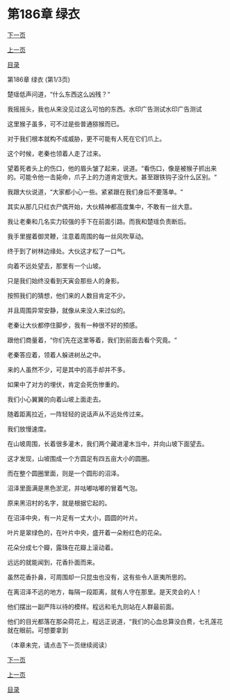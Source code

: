 <h1>第186章    绿衣</h1>
            <div><p><a href="./0556_%E7%AC%AC186%E7%AB%A0_%E7%BB%BF%E8%A1%A3.md">下一页</a></p><p><a href="./0554_%E7%AC%AC185%E7%AB%A0_%E7%8C%B4%E5%AD%90.md">上一页</a></p><p><a href="../">目录</a></p></div>
            <div><p>第186章    绿衣 (第1/3页)</p><p>楚瑶低声问道，“什么东西这么凶残？“</p><p>我摇摇头，我也从来没见过这么可怕的东西。水印广告测试水印广告测试</p><p>这里猴子虽多，可不过是些普通猕猴而已。</p><p>对于我们根本就构不成威胁，更不可能有人死在它们爪上。</p><p>这个时候，老秦也领着人走了过来。</p><p>望着死者头上的伤口，他的眉头皱了起来，说道。“看伤口，像是被猴子抓出来的。可能令他一击毙命，爪子上的力道肯定很大。甚至跟铁钩子没什么区别。“</p><p>我跟大伙说道，“大家都小心一些。紧紧跟在我们身后不要落单。“</p><p>其实从那几只红衣尸偶开始，大伙精神都高度集中，不敢有一丝大意。</p><p>我让老秦和几名实力较强的手下在前面引路。而我和楚瑶负责断后。</p><p>我手里握着御灵鞭，注意着周围的每一丝风吹草动。</p><p>终于到了树林边缘处。大伙这才松了一口气。</p><p>向着不远处望去，那里有一个山坡。</p><p>只是我们始终没看到天寅会那些人的身影。</p><p>按照我们的猜想，他们来的人数目肯定不少。</p><p>并且周围异常安静，就像从来没人来过似的。</p><p>老秦让大伙都停住脚步，我有一种很不好的预感。</p><p>跟他们商量着，“你们先在这里等着，我们到前面去看个究竟。“</p><p>老秦答应着，领着人躲进树丛之中。</p><p>来的人虽然不少，可是其中的高手却并不多。</p><p>如果中了对方的埋伏，肯定会死伤惨重的。</p><p>我们小心翼翼的向着山坡上面走去。</p><p>随着距离拉近，一阵轻轻的说话声从不远处传过来。</p><p>我们放慢速度。</p><p>在山坡周围，长着很多灌木，我们两个藏进灌木当中，并向山坡下面望去。</p><p>这才发现，山坡围成一个方圆足有四五亩大小的圆圈。</p><p>而在整个圆圈里面，则是一个圆形的沼泽。</p><p>沼泽里面满是黑色淤泥，并咕嘟咕嘟的冒着气泡。</p><p>原来黑沼村的名字，就是根据它起的。</p><p>在沼泽中央，有一片足有一丈大小，圆圆的叶片。</p><p>叶片是翠绿色的，在叶片中央，盛开着一朵粉红色的花朵。</p><p>花朵分成七个瓣，露珠在花瓣上滚动着。</p><p>远远的就能闻到，花香扑面而来。</p><p>虽然花香扑鼻，可周围却一只昆虫也没有，这有些令人匪夷所思的。</p><p>在离沼泽不远的地方，每隔一段距离，就有人守在那里。是天灵会的人！</p><p>他们摆出一副严阵以待的模样。程远和毛九则站在人群最前面。</p><p>他们的目光都落在那朵荷花上，程远正说道，“我们的心血总算没白费，七孔莲花就在眼前。可想要拿到</p><p>（本章未完，请点击下一页继续阅读）</p></div>
            <div><p><a href="./0556_%E7%AC%AC186%E7%AB%A0_%E7%BB%BF%E8%A1%A3.md">下一页</a></p><p><a href="./0554_%E7%AC%AC185%E7%AB%A0_%E7%8C%B4%E5%AD%90.md">上一页</a></p><p><a href="../">目录</a></p></div>